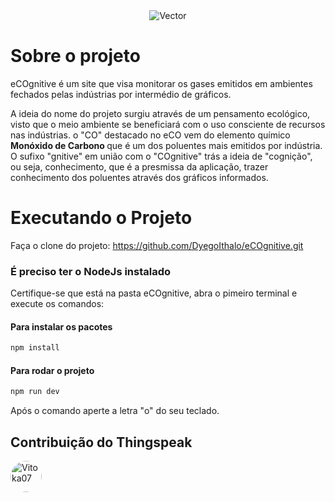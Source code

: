 <br>
<br>
<p align="center"> 
  <img src="https://github.com/DyegoIthalo/eCOgnitive/assets/89106412/9ba23d5d-f4f7-43c1-9c49-49cd7594a76f" alt="Vector">
</p> 


# Sobre o projeto
eCOgnitive é um site que visa monitorar os gases emitidos em ambientes fechados pelas indústrias por intermédio de gráficos.

A ideia do nome do projeto surgiu através de um pensamento ecológico, visto que o meio ambiente se beneficiará com o uso consciente de recursos nas indústrias. o "CO" destacado no eCO vem do elemento químico <strong>Monóxido de Carbono </strong> que é um dos poluentes mais emitidos por indústria. O sufixo "gnitive" em união com o "COgnitive" trás a ideia de "cognição", ou seja, conhecimento, que é a presmissa da aplicação, trazer conhecimento dos poluentes através dos gráficos informados.

# Executando o Projeto
Faça o clone do projeto:
https://github.com/DyegoIthalo/eCOgnitive.git

### É preciso ter o NodeJs instalado
Certifique-se que está na pasta eCOgnitive, abra o pimeiro terminal e execute os comandos:

#### Para instalar os pacotes
```jsx
npm install 
```
#### Para rodar o projeto
```jsx
npm run dev
```
Após o comando aperte a letra "o" do seu teclado.

## Contribuição do Thingspeak

[<img src="https://avatars.githubusercontent.com/u/95776771?v=4" width="50" height="50" alt="Vitoka07" style="border-radius:50%">](https://github.com/Vitoka07)


